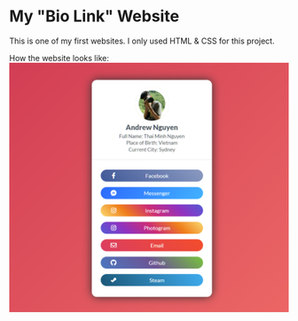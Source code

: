 # My "Bio Link" Website
This is one of my first websites. I only used HTML & CSS for this project.

How the website looks like:
![Preview-image](./assets/img/Preview.jpg?raw=true "Website Preview")